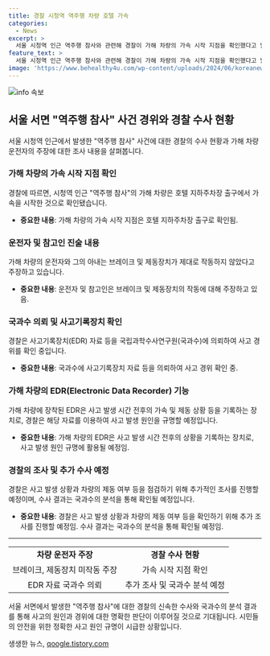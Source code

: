 ```yaml
---
title: 경찰 시청역 역주행 차량 호텔 가속
categories:
  - News
excerpt: >
  서울 시청역 인근 역주행 참사와 관련해 경찰이 가해 차량의 가속 시작 지점을 확인했다고 밝혔습니다. 차량은 호텔 지하주차장 출구에서 가속하며 역주행을 시작했으며 이에 관련하여 국과수 감정이 진행 중입니다. 참사로 9명이 사망, 7명이 부상을 입었고, 운전자는 차량 급발진을 주장하고 있습니다. 경찰은 블랙박스, CCTV 영상, 사고기록장치 자료를 수사 중이며 국립과학수사연구원에도 감정을 의뢰했습니다. 현재 운전자는 입원 중이며 조사는 계속되고 있습니다.
feature_text: >
  서울 시청역 인근 역주행 참사와 관련해 경찰이 가해 차량의 가속 시작 지점을 확인했다고 밝혔습니다. 차량은 호텔 지하주차장 출구에서 가속하며 역주행을 시작했으며 이에 관련하여 국과수 감정이 진행 중입니다. 참사로 9명이 사망, 7명이 부상을 입었고, 운전자는 차량 급발진을 주장하고 있습니다. 경찰은 블랙박스, CCTV 영상, 사고기록장치 자료를 수사 중이며 국립과학수사연구원에도 감정을 의뢰했습니다. 현재 운전자는 입원 중이며 조사는 계속되고 있습니다.
image: 'https://www.behealthy4u.com/wp-content/uploads/2024/06/koreanews.jpg'
---
```


<p><img src="https://www.behealthy4u.com/wp-content/uploads/2024/06/koreanews.jpg" alt="info 속보" /></p>

<h2 data-ke-size="size26">서울 서면 "역주행 참사" 사건 경위와 경찰 수사 현황</h2>

<p data-ke-size="size16">서울 시청역 인근에서 발생한 "역주행 참사" 사건에 대한 경찰의 수사 현황과 가해 차량 운전자의 주장에 대한 조사 내용을 살펴봅니다.</p>

<h3><b>가해 차량의 가속 시작 지점 확인</b></h3>

<p data-ke-size="size16">경찰에 따르면, 시청역 인근 "역주행 참사"의 가해 차량은 호텔 지하주차장 출구에서 가속을 시작한 것으로 확인됐습니다.</p>

<ul>
    <li><b>중요한 내용</b>: 가해 차량의 가속 시작 지점은 호텔 지하주차장 출구로 확인됨.</li>
</ul>

<h3><b>운전자 및 참고인 진술 내용</b></h3>

<p data-ke-size="size16">가해 차량의 운전자와 그의 아내는 브레이크 및 제동장치가 제대로 작동하지 않았다고 주장하고 있습니다.</p>

<ul>
    <li><b>중요한 내용</b>: 운전자 및 참고인은 브레이크 및 제동장치의 작동에 대해 주장하고 있음.</li>
</ul>

<h3><b>국과수 의뢰 및 사고기록장치 확인</b></h3>

<p data-ke-size="size16">경찰은 사고기록장치(EDR) 자료 등을 국립과학수사연구원(국과수)에 의뢰하여 사고 경위를 확인 중입니다.</p>

<ul>
    <li><b>중요한 내용</b>: 국과수에 사고기록장치 자료 등을 의뢰하여 사고 경위 확인 중.</li>
</ul>

<h3><b>가해 차량의 EDR(Electronic Data Recorder) 기능</b></h3>

<p data-ke-size="size16">가해 차량에 장착된 EDR은 사고 발생 시간 전후의 가속 및 제동 상황 등을 기록하는 장치로, 경찰은 해당 자료를 이용하여 사고 발생 원인을 규명할 예정입니다.</p>

<ul>
    <li><b>중요한 내용</b>: 가해 차량의 EDR은 사고 발생 시간 전후의 상황을 기록하는 장치로, 사고 발생 원인 규명에 활용될 예정임.</li>
</ul>

<h3><b>경찰의 조사 및 추가 수사 예정</b></h3>

<p data-ke-size="size16">경찰은 사고 발생 상황과 차량의 제동 여부 등을 점검하기 위해 추가적인 조사를 진행할 예정이며, 수사 결과는 국과수의 분석을 통해 확인될 예정입니다.</p>

<ul>
    <li><b>중요한 내용</b>: 경찰은 사고 발생 상황과 차량의 제동 여부 등을 확인하기 위해 추가 조사를 진행할 예정임. 수사 결과는 국과수의 분석을 통해 확인될 예정임.</li>
</ul>

<hr>

<table>
<tbody>
<tr>
<td style="text-align: center; height: 17px;"><b>차량 운전자 주장</b></td>
<td style="text-align: center; height: 17px;"><b>경찰 수사 현황</b></td>
</tr>
<tr>
<td style="text-align: center; height: 17px;">브레이크, 제동장치 미작동 주장</td>
<td style="text-align: center; height: 17px;">가속 시작 지점 확인</td>
</tr>
<tr>
<td style="text-align: center; height: 17px;">EDR 자료 국과수 의뢰</td>
<td style="text-align: center; height: 17px;">추가 조사 및 국과수 분석 예정</td>
</tr>
</tbody>
</table>

<p data-ke-size="size16">서울 서면에서 발생한 "역주행 참사"에 대한 경찰의 신속한 수사와 국과수의 분석 결과를 통해 사고의 원인과 경위에 대한 명확한 판단이 이루어질 것으로 기대됩니다. 시민들의 안전을 위한 정확한 사고 원인 규명이 시급한 상황입니다.</p>
생생한 뉴스, <a href="https://qoogle.tistory.com" rel="dofollow">qoogle.tistory.com</a>


